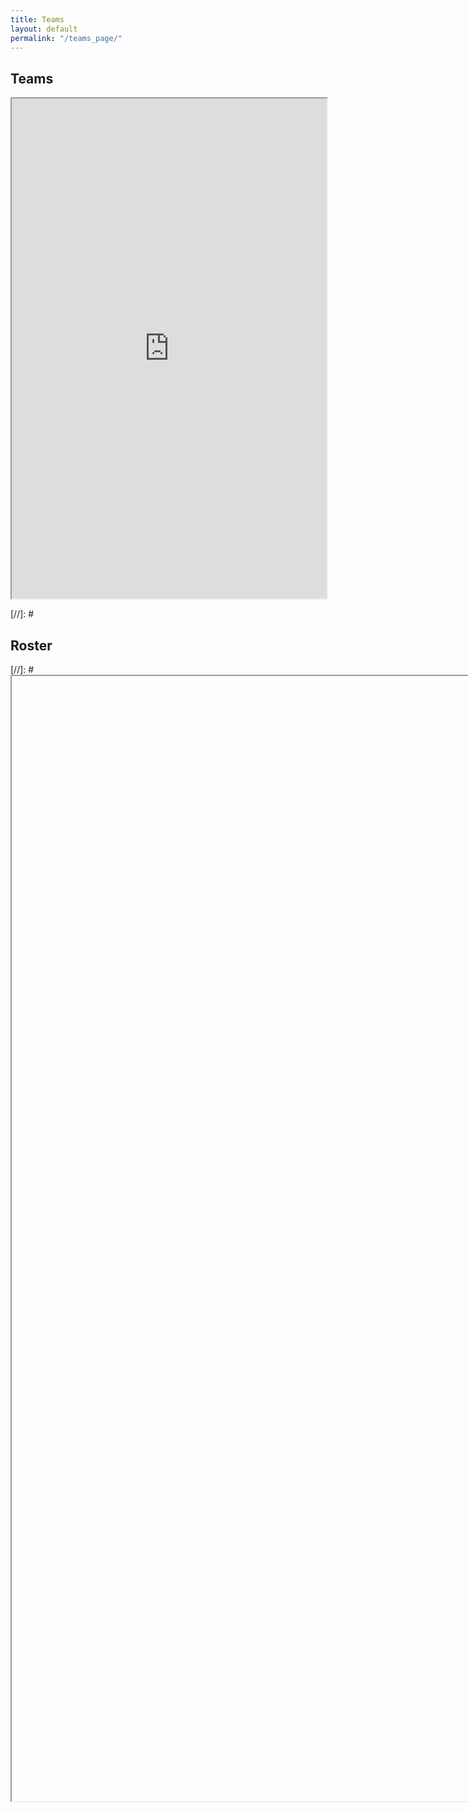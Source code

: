 ```yaml
---
title: Teams
layout: default
permalink: "/teams_page/"
---
```



<style> 
  iframe.teams { width: 100%; height: 800px; overflow: scroll; } 
  iframe.roster { width: 800px; height: 1800px; overflow: scroll; } 
</style>

<h2 id="teams" name="teams">Teams</h2>

<iframe class="teams" src="https://docs.google.com/spreadsheets/d/e/2PACX-1vT-ywdsNDGp4tpKpjD5RoTQs-a6Qazph37dLiu63w9kn7mi4S0T2l18VXmOf-gImIUnfbjl5L4-tzXR/pubhtml?widget=true&amp;headers=false"></iframe>

[//]: # <h2 id="roster" name="roster">Roster</h2>

[//]: # <iframe class="roster" src=""></iframe>
